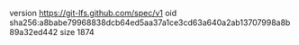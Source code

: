 version https://git-lfs.github.com/spec/v1
oid sha256:a8babe79968838dcb64ed5aa37a1ce3cd63a640a2ab13707998a8b89a32ed442
size 1874
